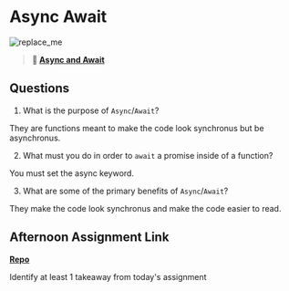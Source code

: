 # Async Await

![replace_me](https://codeworks.blob.core.windows.net/public/assets/img/illustrations/placeholder.svg)

> **📖 [Async and Await](https://codeworksacademy.com/fs-student-guide/resources/wk4/03-Async-Await)**

## Questions

1. What is the purpose of `Async`/`Await`?

They are functions meant to make the code look synchronus but be asynchronus. 

2. What must you do in order to  `await` a promise inside of a function?

You must set the async keyword. 

3. What are some of the primary benefits of `Async`/`Await`?

They make the code look synchronus and make the code easier to read.


## Afternoon Assignment Link

**[Repo](https://github.com/IsaiahLeiva/feb-18-checkpoint-3)**

Identify at least 1 takeaway from today's assignment
